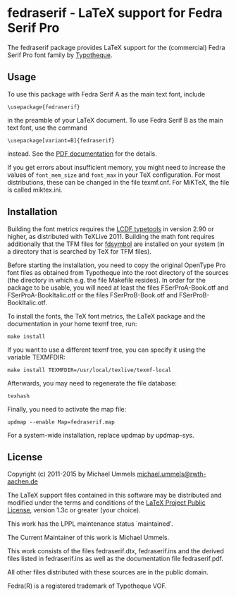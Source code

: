 fedraserif - LaTeX support for Fedra Serif Pro
==============================================

The fedraserif package provides LaTeX support for the (commercial)
Fedra Serif Pro font family by [Typotheque][TT].

[TT]: http://www.typotheque.com/fonts/

Usage
-----

To use this package with Fedra Serif A as the main text font, include

    \usepackage{fedraserif}

in the preamble of your LaTeX document. To use Fedra Serif B as the main
text font, use the command

    \usepackage[variant=B]{fedraserif}

instead. See the [PDF documentation](latex/fedraserif.pdf) for the details.

If you get errors about insufficient memory, you might need to
increase the values of `font_mem_size` and `font_max` in your TeX
configuration. For most distributions, these can be changed in the
file texmf.cnf. For MiKTeX, the file is called miktex.ini.

Installation
------------

Building the font metrics requires the [LCDF typetools][LCDF] in version 2.90
or higher, as distributed with TeXLive 2011. Building the math font
requires additionally that the TFM files for [fdsymbol] are installed on your
system (in a directory that is searched by TeX for TFM files).

[LCDF]: http://www.lcdf.org/type/
[fdsymbol]: https://www.github.com/ummels/fdsymbol

Before starting the installation, you need to copy the original OpenType Pro
font files as obtained from Typotheque into the root directory of the sources
(the directory in which e.g. the file Makefile resides). In order for the
package to be usable, you will need at least the files FSerProA-Book.otf and
FSerProA-BookItalic.otf or the files FSerProB-Book.otf and
FSerProB-BookItalic.otf.

To install the fonts, the TeX font metrics, the LaTeX package and the
documentation in your home texmf tree, run:

    make install

If you want to use a different texmf tree, you can specify it using the
variable TEXMFDIR:

    make install TEXMFDIR=/usr/local/texlive/texmf-local

Afterwards, you may need to regenerate the file database:

    texhash

Finally, you need to activate the map file:

    updmap --enable Map=fedraserif.map

For a system-wide installation, replace updmap by updmap-sys.

License
-------

Copyright (c) 2011-2015 by Michael Ummels <michael.ummels@rwth-aachen.de>

The LaTeX support files contained in this software may be distributed
and modified under the terms and conditions of the
[LaTeX Project Public License][LPPL], version 1.3c or greater (your choice).

[LPPL]: http://www.latex-project.org/lppl/

This work has the LPPL maintenance status `maintained'.

The Current Maintainer of this work is Michael Ummels.

This work consists of the files fedraserif.dtx, fedraserif.ins and
the derived files listed in fedraserif.ins as well as the
documentation file fedraserif.pdf.

All other files distributed with these sources are in the public domain.

Fedra(R) is a registered trademark of Typotheque VOF.
